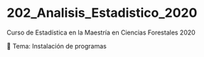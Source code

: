 # 202_Analisis_Estadistico_2020
Curso de Estadística en la Maestría en Ciencias Forestales 2020

:paperclip:
Tema: Instalación de programas 
